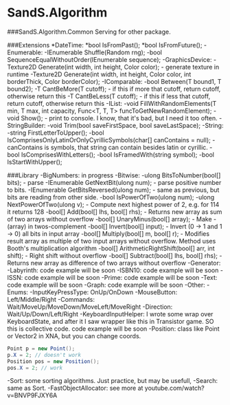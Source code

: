 # SandS.Algorithm

###SandS.Algorithm.Common
Serving for other package.

###Extensions
*DateTime:
 *bool IsFromPast();
 *bool IsFromFuture();
-Enumerable:
 -IEnumerable<T> Shuffle<T>(Random rng);
 -bool SequenceEqualWithoutOrder<T>(IEnumerable<T> sequence);
-GraphicsDevice:
 -Texture2D Generate(int width, int height, Color color); - generate texture in runtime
 -Texture2D Generate(int width, int height, Color color, int borderThick, Color borderColor);
-IComparable<T>:
 -bool Between<T>(T bound1, T bound2);
 -T CantBeMore<T>(T cutoff); - if this if more that cutoff, return cutoff, otherwise return this
 -T CantBeLess<T>(T cutoff); - if this if less that cutoff, return cutoff, otherwise return this
-IList:
 -void FillWithRandomElements<T>(T min, T max, int capacity, Func<T, T, T> funcToGetNewRandomElement);
 -void Show<T>(); - print to console. I know, that it's bad, but I need it too often.
-StringBuilder:
 -void Trim(bool saveFirstSpace, bool saveLastSpace);
-String:
 -string FirstLetterToUpper();
 -bool IsComprisesOnlyLatinOrOnlyCyrillicSymbols(char[] canContains = null); - canContains is symbols, that string can contain besides latin or cyrillic.
 -bool IsComprisesWithLetters();
 -bool IsFramedWith(string symbol);
 -bool IsStartWithUpper();
    
###Library
-BigNumbers: in progress
-Bitwise:
 -ulong BitsToNumber(bool[] bits); - parse
 -IEnumerable<bool> GetNextBit(ulong num); - parse positive number to bits.
 -IEnumerable<bool> GetBitsReversed(ulong num); - same as previous, but bits are reading from other side.
 -bool IsPowerOfTwo(ulong num);
 -ulong NextPowerOfTwo(ulong v); - Compute next highest power of 2, e.g. for 114 it returns 128
 -bool[] Add(bool[] lhs, bool[] rhs); - Returns new array as sum of two arrays without overflow
 -bool[] UnaryMinus(bool[] array); - Make -(array) in twos-complement
 -bool[] Invert(bool[] input); - Invert (0 -> 1 and 1 -> 0) all bits in input array
 -bool[] Multiply(bool[] m, bool[] r); - Modifies result array as multiple of two input arrays without overflow. Method uses Booth's multiplication algorithm
 -bool[] ArithmeticRightShift(bool[] arr, int shift); - Right shift without overflow
 -bool[] Subtract(bool[] lhs, bool[] rhs); - Returns new array as difference of two arrays without overflow
-Generator:
 -Labyrinth: code example will be soon
 -ISBN10: code example will be soon
 -ISSN: code example will be soon
 -Prime: code example will be soon
 -Text: code example will be soon
-Graph: code example will be soon
-Other:
 -Enums:
  -InputKeyPressType: OnUp/OnDown
  -MouseButton: Left/Middle/Right
  -Commands: Wait/MoveUp/MoveDown/MoveLeft/MoveRight
  -Direction: Wait/Up/Down/Left/Right
 -KeyboardInputHelper: I wrote some wrap over KeyboardState, and after it I saw wrapper like this in Transistor game. SO this is collective code. code example will be soon
 -Position: class like Point or Vector2 in XNA, but you can change coords.
```csharp
Point p = new Point();
p.X = 2; // doesn't work
Position pos = new Position();
pos.X = 2; // work
```
 -Sort: some sorting algorithms. Just practice, but may be usefull,
 -Search: same as Sort.
 -FastObjectAllocator: see more at youtube.com/watch?v=BNVP9FJXY6A
